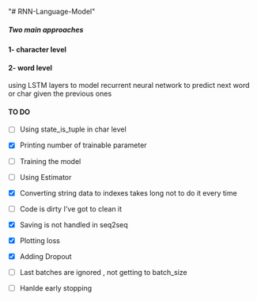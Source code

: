 "# RNN-Language-Model" 

##### Two main approaches

#### 1- character level 

#### 2- word level

using  LSTM layers to model recurrent neural network to predict next word or char
given the previous ones



#### TO DO

- [ ] Using state_is_tuple in char level

- [x] Printing number of trainable parameter

- [ ] Training the model

- [ ] Using Estimator

- [X] Converting string data to indexes takes long not to do it every time

- [ ] Code is dirty I've got to clean it

- [x] Saving is not handled in seq2seq

- [x] Plotting loss

- [x] Adding Dropout

- [ ] Last batches are ignored , not getting to batch_size

- [ ] Hanlde early stopping

